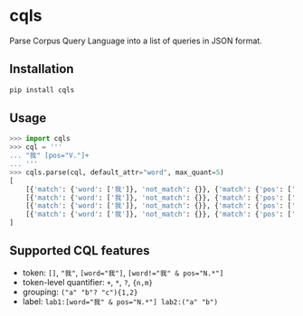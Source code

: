 # cqls

Parse Corpus Query Language into a list of queries in JSON format.


## Installation

```bash
pip install cqls
```


## Usage

```python
>>> import cqls
>>> cql = '''
... "我" [pos="V."]+
... '''
>>> cqls.parse(cql, default_attr="word", max_quant=5)
[
    [{'match': {'word': ['我']}, 'not_match': {}}, {'match': {'pos': ['V.']}, 'not_match': {}}], 
    [{'match': {'word': ['我']}, 'not_match': {}}, {'match': {'pos': ['V.']}, 'not_match': {}}, {'match': {'pos': ['V.']}, 'not_match': {}}], 
    [{'match': {'word': ['我']}, 'not_match': {}}, {'match': {'pos': ['V.']}, 'not_match': {}}, {'match': {'pos': ['V.']}, 'not_match': {}}, {'match': {'pos': ['V.']}, 'not_match': {}}], 
    [{'match': {'word': ['我']}, 'not_match': {}}, {'match': {'pos': ['V.']}, 'not_match': {}}, {'match': {'pos': ['V.']}, 'not_match': {}}, {'match': {'pos': ['V.']}, 'not_match': {}}, {'match': {'pos': ['V.']}, 'not_match': {}}]
]
```


## Supported CQL features

- token: `[]`, `"我"`, `[word="我"]`, `[word!="我" & pos="N.*"]`
- token-level quantifier: `+`, `*`, `?`, `{n,m}`
- grouping: `("a" "b"? "c"){1,2}`
- label: `lab1:[word="我" & pos="N.*"] lab2:("a" "b")`
